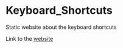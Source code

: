 # Keyboard_Shortcuts

Static website about the keyboard shortcuts

Link to the [website](https://nidheeshat.github.io/Keyboard_Shortcuts/)
